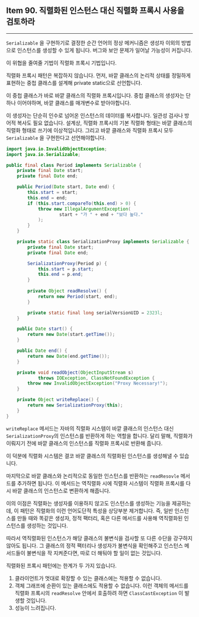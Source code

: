 ## Item 90. 직렬화된 인스턴스 대신 직렬화 프록시 사용을 검토하라
***

`Serializable` 을 구현하기로 결정한 순간 언어의 정상 메커니즘은 생성자 이외의 방법으로
인스턴스를 생성할 수 있게 됩니다. 버그와 보안 문제가 일어날 가능성이 커집니다.

이 위협을 줄여줄 기법이 직렬화 프록시 기법입니다.

직렬화 프록시 패턴은 복잡하지 않습니다. 먼저, 바깥 클래스의 논리적 상태를 정밀하게
표현하는 중첩 클래스를 설계해 private static으로 선언합니다.

이 중첩 클래스가 바로 바깥 클래스의 직렬화 프록시입니다. 중첩 클래스의 생성자는 단 하나 이어야하며,
바깥 클래스를 매개변수로 받아야합니다.

이 생성자는 단순히 인수로 넘어온 인스턴스의 데이터를 복사합니다.
일관성 검사나 방어적 복사도 필요 없습니다. 설계상, 직렬화 프록시의 기본 직렬화 형태는 바깥 클래스의 직렬화 형태로 쓰기에 이상적입니다.
그리고 바깥 클래스와 직렬화 프록시 모두 `Serializable` 을 구현한다고 선언해야합니다.

```java
import java.io.InvalidObjectException;
import java.io.Serializable;

public final class Period implements Serializable {
    private final Date start;
    private final Date end;

    public Period(Date start, Date end) {
        this.start = start;
        this.end = end;
        if (this.start.compareTo(this.end) > 0) {
            throw new IllegalArgumentException(
                    start + "가 " + end + "보다 높다."
            );
        }
    }

    private static class SerializationProxy implements Serializable {
        private final Date start;
        private final Date end;

        SerializationProxy(Period p) {
            this.start = p.start;
            this.end = p.end;
        }
        
        private Object readResolve() {
            return new Period(start, end);
        }

        private static final long serialVersionUID = 2323l;
    }

    public Date start() {
        return new Date(start.getTime());
    }

    public Date end() {
        return new Date(end.getTime());
    }

    private void readObject(ObjectInputStream s)
            throws IOException, ClassNotFoundException {
        throw new InvalidObjectException("Proxy Necessary!");
    }

    private Object writeReplace() {
        return new SerializationProxy(this);
    }
}
```

`writeReplace` 메서드는 
자바의 직렬화 시스템이 바깥 클래스의 인스턴스 대신 `SerializationProxy`의 인스턴스를
반환하게 하는 역할을 합니다. 달리 말해, 직렬화가 이뤄지기 전에 바깥 클래스의 인스턴스를 직렬화 프록시로 반환해 줍니다.

이 덕분에 직렬화 시스템은 결코 바깥 클래스의 직렬화된 인스턴스를 생성해낼 수 있습니다.

마지막으로 바깥 클래스와 논리적으로 동일한 인스턴스를 반환하는 `readResovle` 메서드를 추가하면 됩니다. 이 메서드는 역직렬화 시에
직렬화 시스템이 직렬화 프록시를 다시 바깥 클래스의 인스턴스로 변환하게 해줍니다.

이의 이점은 직렬화는 생성자를 이용하지 않고도 인스턴스를 생성하는 기능을 제공하는데, 이 패턴은 직렬화의 이런 언어도단적 특성을 상당부분 제거합니다.
즉, 일반 인스턴스를 만들 때와 똑같은 생성자, 정적 팩터리, 혹은 다른 메서드를 사용해 역직렬화된 인스턴스를 생성하는 것입니다.

따라서 역직렬화된 인스턴스가 해당 클래스의 불변식을 검사할 또 다른 수단을 강구하지 않아도 됩니다. 그 클래스의 정적 팩터리나 생성자가 불변식을 확인해주고 인스턴스
메서드들이 불변식을 작 지켜준다면, 따로 더 해둬야 할 일이 없는 것입니다.

직렬화된 프록시 패턴에는 한계가 두 가지 있습니다.
1. 클라이언트가 멋대로 확장할 수 있는 클래스에는 적용할 수 없습니다.
2. 객체 그래프에 순환이 있는 클래스에도 적용할 수 없습니다. 이런 객체의 메서드를 직렬화 프록시의 `readResolve` 안에서 호출하려 하면 `ClassCastException`
이 발생할 것입니다.
3. 성능이 느려집니다.